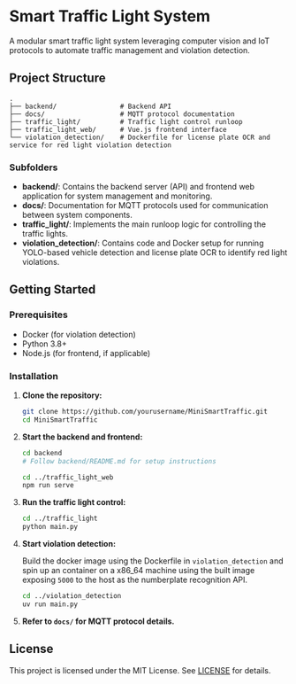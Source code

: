 # Smart Traffic Light System

A modular smart traffic light system leveraging computer vision and IoT protocols to automate traffic management and violation detection.

## Project Structure

```
.
├── backend/                # Backend API
├── docs/                   # MQTT protocol documentation
├── traffic_light/          # Traffic light control runloop
├── traffic_light_web/      # Vue.js frontend interface
└── violation_detection/    # Dockerfile for license plate OCR and service for red light violation detection
```

### Subfolders

- **backend/**: Contains the backend server (API) and frontend web application for system management and monitoring.
- **docs/**: Documentation for MQTT protocols used for communication between system components.
- **traffic_light/**: Implements the main runloop logic for controlling the traffic lights.
- **violation_detection/**: Contains code and Docker setup for running YOLO-based vehicle detection and license plate OCR to identify red light violations.

## Getting Started

### Prerequisites

- Docker (for violation detection)
- Python 3.8+
- Node.js (for frontend, if applicable)

### Installation

1. **Clone the repository:**
    ```bash
    git clone https://github.com/yourusername/MiniSmartTraffic.git
    cd MiniSmartTraffic
    ```

2. **Start the backend and frontend:**
    ```bash
    cd backend
    # Follow backend/README.md for setup instructions
    ```
    ```bash
    cd ../traffic_light_web
    npm run serve
    ```

3. **Run the traffic light control:**
    ```bash
    cd ../traffic_light
    python main.py
    ```

4. **Start violation detection:**
   
   Build the docker image using the Dockerfile in `violation_detection` and spin up an container on a x86_64 machine using the built image exposing `5000` to the host as the numberplate recognition API.
    ```bash
    cd ../violation_detection
    uv run main.py
    ```

5. **Refer to `docs/` for MQTT protocol details.**

## License

This project is licensed under the MIT License. See [LICENSE](LICENSE) for details.
